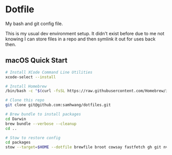 # Dotfile

My bash and git config file.

This is my usual dev environment setup. It didn't exist before due to me not knowing I can store files in a repo and then symlink it out for uses back then.

## macOS Quick Start

```bash
# Install XCode Command Line Utilities
xcode-select --install

# Install Homebrew
/bin/bash -c "$(curl -fsSL https://raw.githubusercontent.com/Homebrew/install/HEAD/install.sh)"

# Clone this repo
git clone git@github.com:samhwang/dotfiles.git

# Brew bundle to install packages
cd Darwin
brew bundle --verbose --cleanup
cd ..

# Stow to restore config
cd packages
stow --target=$HOME --dotfile brewfile broot cowsay fastfetch gh git nvim sheldon starship testcontainers thefuck vim zed zsh
```
